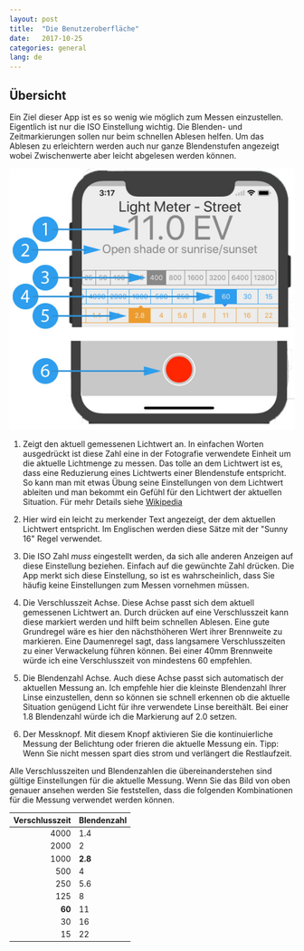 ```yaml
---
layout: post
title:  "Die Benutzeroberfläche"
date:   2017-10-25
categories: general
lang: de
---
```

## Übersicht

Ein Ziel dieser App ist es so wenig wie möglich zum Messen einzustellen. Eigentlich ist nur die ISO Einstellung wichtig. Die Blenden- und Zeitmarkierungen sollen nur beim schnellen Ablesen helfen. Um das Ablesen zu erleichtern werden auch nur ganze Blendenstufen angezeigt wobei Zwischenwerte aber leicht abgelesen werden können.

![user interface overview](/images/usability-overview.jpg "Benutzeroberfläche")

1. Zeigt den aktuell gemessenen Lichtwert an. In einfachen Worten ausgedrückt ist diese Zahl eine in der Fotografie verwendete Einheit um die aktuelle Lichtmenge zu messen. Das tolle an dem Lichtwert ist es, dass eine Reduzierung eines Lichtwerts einer Blendenstufe entspricht.
So kann man mit etwas Übung seine Einstellungen von dem Lichtwert ableiten und man bekommt ein Gefühl für den Lichtwert der aktuellen Situation. Für mehr Details siehe [Wikipedia](https://de.wikipedia.org/wiki/Lichtwert)

2. Hier wird ein leicht zu merkender Text angezeigt, der dem aktuellen Lichtwert entspricht. Im Englischen werden diese Sätze mit der "Sunny 16" Regel verwendet.

3. Die ISO Zahl *muss* eingestellt werden, da sich alle anderen Anzeigen auf diese Einstellung beziehen. Einfach auf die gewünchte Zahl drücken. Die App merkt sich diese Einstellung, so ist es wahrscheinlich, dass Sie häufig keine Einstellungen zum Messen vornehmen müssen.


4. Die Verschlusszeit Achse. Diese Achse passt sich dem aktuell gemessenen Lichtwert an. Durch drücken auf eine Verschlusszeit kann diese markiert werden und hilft beim schnellen Ablesen. Eine gute Grundregel wäre es hier den nächsthöheren Wert ihrer Brennweite zu markieren. Eine Daumenregel sagt, dass langsamere Verschlusszeiten zu einer Verwackelung führen können. Bei einer 40mm Brennweite würde ich eine Verschlusszeit von mindestens 60 empfehlen.

5. Die Blendenzahl Achse. Auch diese Achse passt sich automatisch der aktuellen Messung an. Ich empfehle hier die kleinste Blendenzahl Ihrer Linse einzustellen, denn so können sie schnell erkennen ob die aktuelle Situation genügend Licht für ihre verwendete Linse bereithält. Bei einer 1.8 Blendenzahl würde ich die Markierung auf 2.0 setzen.

6. Der Messknopf. Mit diesem Knopf aktivieren Sie die kontinuierliche Messung der Belichtung oder frieren die aktuelle Messung ein. Tipp: Wenn Sie nicht messen spart dies strom und verlängert die Restlaufzeit.

Alle Verschlusszeiten und Blendenzahlen die übereinanderstehen sind gültige Einstellungen für die aktuelle Messung. Wenn Sie das Bild von oben genauer ansehen werden Sie feststellen, dass die folgenden Kombinationen für die Messung verwendet werden können.

| Verschlusszeit |Blendenzahl|
| ----:|--------|
| 4000 | 1.4    |
| 2000 | 2      |
| 1000 | **2.8**|
|  500 | 4      |
|  250 | 5.6    |
|  125 | 8      |
|**60**| 11     |
|   30 | 16     |
|   15 | 22     |
